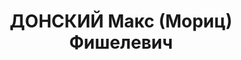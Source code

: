 ---
title: ДОНСКИЙ Макс (Мориц) Фишелевич
description: '22.02.1893 г.р., м.р.: Польша, Радомская губ., еврей, образование: начальное,
  член КП Германии

  Сталинградский тракторный завод, фрезеровщик

  прож.: г. Сталинград 09.04.1937

  Обвинение: 58-10

  Приговор: ВК ВС СССР, 10.11.1937 — 10 лет ИТЛ

  Реабилитация: ВК ВС СССР, 1959 - за отсутствием состава преступления'
---